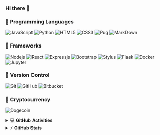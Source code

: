 ### Hi there 👋

### :closed_book: Programming Languages

![JavaScript](https://img.shields.io/badge/-JavaScript-%23F7DF1C?style=for-the-badge&logo=javascript&logoColor=white)
![Python](https://img.shields.io/badge/python%20-%2314354C.svg?&style=for-the-badge&logo=python&logoColor=white)
![HTML5](https://img.shields.io/badge/html5%20-%23E34F26.svg?&style=for-the-badge&logo=html5&logoColor=white)
![CSS3](https://img.shields.io/badge/css3%20-%231572B6.svg?&style=for-the-badge&logo=css3&logoColor=white)
![Pug](https://img.shields.io/badge/Pug-E3C29B?style=for-the-badge&logo=pug&logoColor=black)
![MarkDown](https://img.shields.io/badge/markdown-%23000000.svg?&style=for-the-badge&logo=markdown&logoColor=white)

### :orange_book: Frameworks
![Nodejs](https://img.shields.io/badge/node.js%20-%2343853D.svg?&style=for-the-badge&logo=node.js&logoColor=white)
![React](https://img.shields.io/badge/React-20232A?style=for-the-badge&logo=react&logoColor=61DAFB)
![Expressjs](https://img.shields.io/badge/express.js%20-%23404d59.svg?&style=for-the-badge&logo=express&logoColor=white)
![Bootstrap](https://img.shields.io/badge/bootstrap%20-%23563D7C.svg?&style=for-the-badge&logo=bootstrap&logoColor=white)
![Stylus](https://img.shields.io/badge/Stylus-333333?style=for-the-badge&logo=stylus&logoColor=white)
![Flask](https://img.shields.io/badge/flask%20-%23000.svg?&style=for-the-badge&logo=flask&logoColor=white)
![Docker](https://img.shields.io/badge/docker%20-%230db7ed.svg?&style=for-the-badge&logo=docker&logoColor=white)
![Jupyter](https://img.shields.io/badge/Jupyter%20-%23F37626.svg?&style=for-the-badge&logo=Jupyter&logoColor=white)

### :green_book: Version Control
![Git](https://img.shields.io/badge/git%20-%23F05033.svg?&style=for-the-badge&logo=git&logoColor=white)
![GitHub](https://img.shields.io/badge/github%20-%23121011.svg?&style=for-the-badge&logo=github&logoColor=white)
![Bitbucket](https://img.shields.io/badge/bitbucket%20-%230047B3.svg?&style=for-the-badge&logo=bitbucket&logoColor=white)

### :blue_book: Cryptocurrency
![Dogecoin](https://img.shields.io/badge/dogecoin-C2A633?style=for-the-badge&logo=dogecoin&logoColor=white)

<details>
    <summary>&#128187 <b>GitHub Activities</b></summary><br/>

<!--START_SECTION:waka-->
![Profile Views](http://img.shields.io/badge/Profile%20Views-486-blue)

![Lines of code](https://img.shields.io/badge/From%20Hello%20World%20I%27ve%20Written-831379%20lines%20of%20code-blue)

**I'm an Early 🐤** 

```text
🌞 Morning    61 commits     ███░░░░░░░░░░░░░░░░░░░░░░   11.57% 
🌆 Daytime    215 commits    ██████████░░░░░░░░░░░░░░░   40.8% 
🌃 Evening    203 commits    █████████░░░░░░░░░░░░░░░░   38.52% 
🌙 Night      48 commits     ██░░░░░░░░░░░░░░░░░░░░░░░   9.11%

```
📅 **I'm Most Productive on Thursday** 

```text
Monday       72 commits     ███░░░░░░░░░░░░░░░░░░░░░░   13.66% 
Tuesday      75 commits     ███░░░░░░░░░░░░░░░░░░░░░░   14.23% 
Wednesday    92 commits     ████░░░░░░░░░░░░░░░░░░░░░   17.46% 
Thursday     96 commits     ████░░░░░░░░░░░░░░░░░░░░░   18.22% 
Friday       59 commits     ██░░░░░░░░░░░░░░░░░░░░░░░   11.2% 
Saturday     81 commits     ███░░░░░░░░░░░░░░░░░░░░░░   15.37% 
Sunday       52 commits     ██░░░░░░░░░░░░░░░░░░░░░░░   9.87%

```


📊 **This Week I Spent My Time On** 

```text
```


 Last Updated on 07/08/2021
<!--END_SECTION:waka-->

</details>

<details>
    <summary>&#9889 <b>GitHub Stats</b></summary><br/>

![star6973's GitHub stats](https://github-readme-stats.vercel.app/api?username=star6973&show_icons=true&theme=prussian)
![Top Langs](https://github-readme-stats.vercel.app/api/top-langs/?username=star6973&layout=compact&hide=jupyter%20notebook,html,css,scss&langs_count=4&theme=prussian)
![Metrics](https://github.com/star6973/star6973/blob/main/github-metrics.svg)

</details>